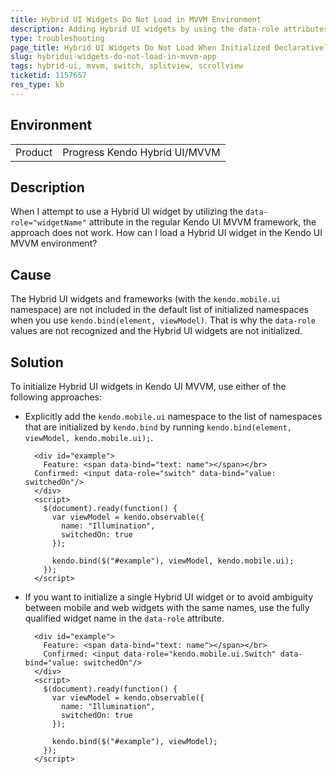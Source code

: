 ```yaml
---
title: Hybrid UI Widgets Do Not Load in MVVM Environment
description: Adding Hybrid UI widgets by using the data-role attributes in MVVM is not working.
type: troubleshooting
page_title: Hybrid UI Widgets Do Not Load When Initialized Declaratively in MVVM - Kendo Hybrid UI
slug: hybridui-widgets-do-not-load-in-mvvm-app
tags: hybrid-ui, mvvm, switch, splitview, scrollview
ticketid: 1157657
res_type: kb
---
```


## Environment

<table>
 <tr>
  <td>Product</td>
  <td>Progress Kendo Hybrid UI/MVVM</td>
 </tr>
</table>

## Description

When I attempt to use a Hybrid UI widget by utilizing the `data-role="widgetName"` attribute in the regular Kendo UI MVVM framework, the approach does not work. How can I load a Hybrid UI widget in the Kendo UI MVVM environment?

## Cause

The Hybrid UI widgets and frameworks (with the `kendo.mobile.ui` namespace) are not included in the default list of initialized namespaces when you use `kendo.bind(element, viewModel)`. That is why the `data-role` values are not recognized and the Hybrid UI widgets are not initialized.

## Solution

To initialize Hybrid UI widgets in Kendo UI MVVM, use either of the following approaches:

* Explicitly add the `kendo.mobile.ui` namespace to the list of namespaces that are initialized by `kendo.bind` by running `kendo.bind(element, viewModel, kendo.mobile.ui);`.


    ```dojo
      <div id="example">
        Feature: <span data-bind="text: name"></span></br>
      Confirmed: <input data-role="switch" data-bind="value: switchedOn"/>
      </div>
      <script>
        $(document).ready(function() {
          var viewModel = kendo.observable({
            name: "Illumination",
            switchedOn: true
          });

          kendo.bind($("#example"), viewModel, kendo.mobile.ui);
        });
      </script>
    ```

* If you want to initialize a single Hybrid UI widget or to avoid ambiguity between mobile and web widgets with the same names, use the fully qualified widget name in the `data-role` attribute.

    ```dojo
      <div id="example">
        Feature: <span data-bind="text: name"></span></br>
        Confirmed: <input data-role="kendo.mobile.ui.Switch" data-bind="value: switchedOn"/>
      </div>
      <script>
        $(document).ready(function() {
          var viewModel = kendo.observable({
            name: "Illumination",
            switchedOn: true
          });

          kendo.bind($("#example"), viewModel);
        });
      </script>
    ```
